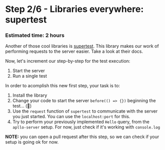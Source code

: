 # Step 2/6 - Libraries everywhere: supertest
### Estimated time: 2 hours

Another of those cool libraries is [supertest](https://github.com/visionmedia/supertest). This library makes our work of performing requests to the server easier. Take a look at their docs.

Now, let's increment our step-by-step for the test execution:

1. Start the server
1. Run a single test

In order to acomplish this new first step, your task is to:

1. Install the library
2. Change your code to start the server `before(() => {})` beginning the test... (🤣)
2. Use the `request` function of `supertest` to communicate with the server you just started. You can use the `localhost:port` for this.
3. Try to perform your previously implemented `Hello` query, from the `apllo-server` setup. For now, just check if it's working with `console.log`

**NOTE:** you can open a pull request after this step, so we can check if your setup is going ok for now.
